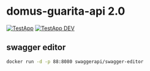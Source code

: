 # domus-guarita-api 2.0

[![TestApp](https://github.com/leguass7/domus-guarita-api/actions/workflows/develop.yml/badge.svg)](https://github.com/leguass7/domus-guarita-api/actions/workflows/develop.yml) [![TestApp DEV](https://github.com/leguass7/domus-guarita-api/actions/workflows/develop.yml/badge.svg?branch=develop)](https://github.com/leguass7/domus-guarita-api/actions/workflows/develop.yml)

## swagger editor

```bash
docker run -d -p 88:8080 swaggerapi/swagger-editor
```
